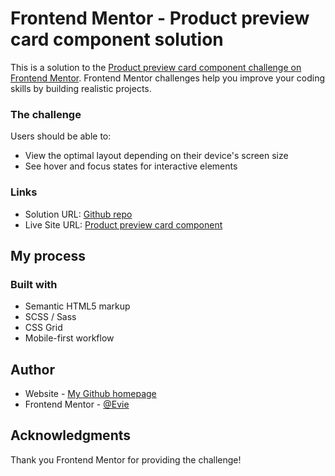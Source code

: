 # Frontend Mentor - Product preview card component solution

This is a solution to the [Product preview card component challenge on Frontend Mentor](https://www.frontendmentor.io/challenges/product-preview-card-component-GO7UmttRfa). Frontend Mentor challenges help you improve your coding skills by building realistic projects. 


### The challenge

Users should be able to:

- View the optimal layout depending on their device's screen size
- See hover and focus states for interactive elements

### Links

- Solution URL: [Github repo](https://github.com/Erin-Liuu/FM-challenge/tree/main/01-product-preview-card-component-main)
- Live Site URL: [Product preview card component](https://erin-liuu.github.io/FM-challenge/01-product-preview-card-component-main/)

## My process

### Built with

- Semantic HTML5 markup
- SCSS / Sass
- CSS Grid
- Mobile-first workflow

## Author

- Website - [My Github homepage](https://github.com/Erin-Liuu)
- Frontend Mentor - [@Evie](https://www.frontendmentor.io/profile/Erin-Liuu)


## Acknowledgments

Thank you Frontend Mentor for providing the challenge!
